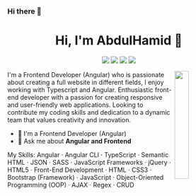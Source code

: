 ### Hi there 👋


<h1 align="center">Hi, I'm AbdulHamid 👋</h1>
<p align="center">
    <a href="https://twitter.com/PKn9HmvdSlkWpCS"><img src="https://img.shields.io/badge/twitter-%231FA1F1?style=flat&logo=twitter&logoColor=white"/></a>
    <a href="https://www.linkedin.com/in/abdulhamid-sameh-215aa6234/"><img src="https://img.shields.io/badge/linkedin-%230177B5?style=flat&logo=linkedin&logoColor=white"/></a>
    <a href="https://www.youtube.com/channel/UCpIzo3tdS8x2Uzps7D7gu0Q"><img src="https://img.shields.io/badge/youtube-%23FF0000?style=flat&logo=youtube&logoColor=white"/></a>
    <a href="https://www.instagram.com/abdul_hameed_saameh_alhindi/"><img src="https://img.shields.io/badge/instagram-%23E4415F?style=flat&logo=instagram&logoColor=white"/></a>
  </p>
  
  <img src="https://github.com/mohamedabusrea/mohamedabusrea/blob/master/profile-img.png" align="right" width="25%"/>

I'm a Frontend Developer (Angular)  who is passionate about creating a full website in different fields, I enjoy working with Typescript and Angular.
Enthusiastic front-end developer with a passion for creating responsive and user-friendly web applications. Looking to contribute my coding skills and dedication to a dynamic team that values creativity and innovation.
- 🔭 I'm a Frontend Developer (Angular)
- 💬 Ask me about **Angular and Frontend**

My Skills: Angular · Angular CLI · TypeScript · Semantic HTML · JSON · SASS · JavaScript Frameworks · jQuery · HTML5 · Front-End Development · HTML · CSS3 · Bootstrap (Framework) · JavaScript · Object-Oriented Programming (OOP) · AJAX · Regex · CRUD
